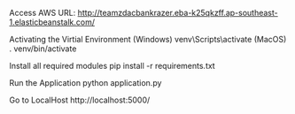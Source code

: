 Access AWS URL: http://teamzdacbankrazer.eba-k25qkzff.ap-southeast-1.elasticbeanstalk.com/

Activating the Virtial Environment
(Windows)
venv\Scripts\activate
(MacOS)
. venv/bin/activate

Install all required modules
pip install -r requirements.txt

Run the Application
python application.py

Go to LocalHost
http://localhost:5000/
